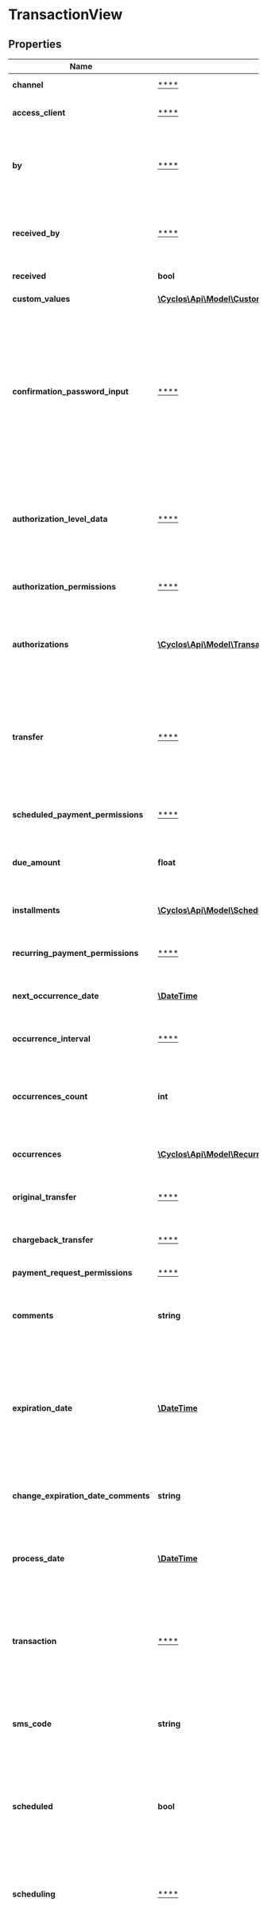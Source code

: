 # TransactionView

## Properties
Name | Type | Description | Notes
------------ | ------------- | ------------- | -------------
**channel** | [****](.md) | The channel this transaction was performed on | [optional] 
**access_client** | [****](.md) | The access client in use when this transaction was performed | [optional] 
**by** | [****](.md) | The user that actually performed the action. May be different than the from, for example, an administrator can perform payments in behalf of other users | [optional] 
**received_by** | [****](.md) | The operator that actually received the payment. Only available if some other user has paid directly to it or the operator has received the payment via POS. | [optional] 
**received** | **bool** | True if the payment was received vía POS. | [optional] 
**custom_values** | [**\Cyclos\Api\Model\CustomFieldValue[]**](CustomFieldValue.md) | The list of custom field values | [optional] 
**confirmation_password_input** | [****](.md) | If a confirmation password is used, contains the definitions on how to request that password from the user. This confirmation password is required when performing sensible actions. Sometimes this is dynamic, for example, the confirmation might be configured to be used only once per session, or operations like payments may have a limit per day to be without confirmation (pinless). | [optional] 
**authorization_level_data** | [****](.md) | Only returned if the &#x60;kind&#x60; is either &#x60;payment&#x60;, &#x60;scheduledPayment&#x60; or &#x60;recurringPayment&#x60; and the transaction is pending for authorization. Contains data related to the current autorization level that can be authorized / denied. | [optional] 
**authorization_permissions** | [****](.md) | Permissions the authenticated user has over this payment regarding authorizations. | [optional] 
**authorizations** | [**\Cyclos\Api\Model\TransactionAuthorization[]**](TransactionAuthorization.md) | Contains the details of the authorizations this payment has (for the previous levels). To see the final status of the payment please check the &#x60;authorizationStatus&#x60; property. | [optional] 
**transfer** | [****](.md) | Only returned if the &#x60;kind&#x60; is &#x60;payment&#x60;. This is the transfer generated when the payment was processed. Will be null if the went through authorization and was not authorized. Only returned if this &#x60;TransactionView&#x60; is not already in a &#x60;TransactionView&#x60;. | [optional] 
**scheduled_payment_permissions** | [****](.md) | Only returned if the &#x60;kind&#x60; is &#x60;scheduledPayment&#x60;. Permissions over the scheduled payment. | [optional] 
**due_amount** | **float** | Only returned if the &#x60;kind&#x60; is &#x60;scheduledPayment&#x60;. Means the amount that is still needs to be paid until the last installment. | [optional] 
**installments** | [**\Cyclos\Api\Model\ScheduledPaymentInstallmentView[]**](ScheduledPaymentInstallmentView.md) | Only returned if the &#x60;kind&#x60; is &#x60;scheduledPayment&#x60;. Contains the installment references. | [optional] 
**recurring_payment_permissions** | [****](.md) | Only returned if the &#x60;kind&#x60; is &#x60;recurringPayment&#x60;. Permissions over the scheduled payment. | [optional] 
**next_occurrence_date** | [**\DateTime**](\DateTime.md) | Only returned if the &#x60;kind&#x60; is &#x60;recurringPayment&#x60;. The scheduled date for the next occurrence. | [optional] 
**occurrence_interval** | [****](.md) | Only returned if the &#x60;kind&#x60; is &#x60;recurringPayment&#x60;. The interval between occurrences. | [optional] 
**occurrences_count** | **int** | Only returned if the &#x60;kind&#x60; is &#x60;recurringPayment&#x60;. The programmed number of occurrences. If not set, means the payment will be processed until manually canceled. | [optional] 
**occurrences** | [**\Cyclos\Api\Model\RecurringPaymentOccurrenceView[]**](RecurringPaymentOccurrenceView.md) | Only returned if the &#x60;kind&#x60; is &#x60;recurringPayment&#x60;. A list with all occurrences this payment has. | [optional] 
**original_transfer** | [****](.md) | Only returned if the &#x60;kind&#x60; is &#x60;chargeback&#x60;. This is the original transfer that has been charged back. | [optional] 
**chargeback_transfer** | [****](.md) | Only returned if the &#x60;kind&#x60; is &#x60;chargeback&#x60;. This is the transfer which performed the chargeback. | [optional] 
**payment_request_permissions** | [****](.md) | Permissions the user has over this payment request. | [optional] 
**comments** | **string** | Only returned if the &#x60;kind&#x60; is either &#x60;paymentRequest&#x60; or &#x60;externalPayment&#x60;. The comments the user informed when performing the payment. | [optional] 
**expiration_date** | [**\DateTime**](\DateTime.md) | Only returned if the &#x60;kind&#x60; is either &#x60;paymentRequest&#x60;, &#x60;externalPayment&#x60; or &#x60;ticket&#x60;. The deadline for the payment to be processed.  In case of &#x60;externalPayment&#x60; if no user is registered with either e-mail or mobile phone matching, it is canceled. The same is done in case of &#x60;ticket&#x60; if it is not accepted by any user. | [optional] 
**change_expiration_date_comments** | **string** | Only returned if the &#x60;kind&#x60; is &#x60;paymentRequest&#x60;. The comments the user informed when changing the expiration date. | [optional] 
**process_date** | [**\DateTime**](\DateTime.md) | Only returned if the &#x60;kind&#x60; is either &#x60;paymentRequest&#x60;, &#x60;ticket&#x60; or &#x60;externalPayment&#x60; and &#x60;status&#x60; is &#x60;processed&#x60;. The date the payment request / ticket was accepted. | [optional] 
**transaction** | [****](.md) | Only returned if the &#x60;kind&#x60; is &#x60;paymentRequest&#x60;, &#x60;ticket&#x60; or &#x60;externalPayment&#x60;  and &#x60;status&#x60; is &#x60;processed&#x60;. Reference to the transaction that was generated when processing this payment request / externalPayment / ticket. | [optional] 
**sms_code** | **string** | Only returned if the &#x60;kind&#x60; is either &#x60;paymentRequest&#x60; and &#x60;status&#x60; is not &#x60;processed&#x60;. The code that can be used by the receiver to confirm this payment request via SMS operation. | [optional] 
**scheduled** | **bool** | See the documentation of &#x60;scheduling&#x60; instead.   Only returned if the &#x60;kind&#x60; is &#x60;paymentRequest&#x60;. Indicates whether a scheduled payment (&#x60;true&#x60;)  will be generated once this payment request is confirmed. | [optional] 
**scheduling** | [****](.md) | Only returned if the &#x60;kind&#x60; is &#x60;paymentRequest&#x60;. Indicates whether the generated payment will be a scheduled, recurring or regular payment once this payment request is confirmed. | [optional] 
**installments_count** | **int** | Only returned if the &#x60;kind&#x60; is &#x60;paymentRequest&#x60; and &#x60;scheduled&#x60; is &#x60;true&#x60;. Indicates the number of installments to be generated. | [optional] 
**first_installment_is_immediate** | **bool** | Only returned if the &#x60;kind&#x60; is &#x60;paymentRequest&#x60; and &#x60;scheduled&#x60; is &#x60;true&#x60;. Indicates whether the first installment should be processed immediately when the payment request is confirmed. | [optional] 
**first_occurrence_is_immediate** | **bool** | Only returned if the &#x60;kind&#x60; is &#x60;paymentRequest&#x60; and &#x60;scheduling&#x60; is &#x60;recurring&#x60;. Indicates whether the first occurrence should be processed immediately when the payment request is confirmed. | [optional] 
**to_principal_type** | [****](.md) | Only returned if the &#x60;kind&#x60; is &#x60;externalPayment&#x60;. Is the user identification method for this external payment (for example, e-mail or mobile phone). | [optional] 
**to_principal_value** | **string** | Only returned if the &#x60;kind&#x60; is &#x60;externalPayment&#x60;. Is the user identification value for this external payment (for example, the e-mail or mobile phone values). | [optional] 
**payer_principal** | **string** | Only returned if the &#x60;kind&#x60; is &#x60;ticket&#x60;, the ticket status is &#x60;open&#x60; and there is a fixed payer. Is the principal (for example, login name or e-mail) which can be used to login the user, so he can accept the ticket. | [optional] 
**cancel_url** | **string** | Only returned if the &#x60;kind&#x60; is &#x60;ticket&#x60;. The URL to redirect when canceling the ticket. | [optional] 
**success_url** | **string** | Only returned if the &#x60;kind&#x60; is &#x60;ticket&#x60;. The URL to redirect after successfully accepting a ticket | [optional] 
**preview** | [****](.md) | Only returned if the &#x60;kind&#x60; is &#x60;ticket&#x60; and the ticket can be accepted. Is the payment preview if accepting the ticket. The preview will never contain a confirmation password input, because this object already contains it on the &#x60;confirmationPasswordInput&#x60; property, neither a payment to be sent back, as this payment is supposed to be confirmed by accepting the ticket. Also, the preview&#x27;s currency is never sent, as it is the same one of the ticket. | [optional] 
**users_which_can_add_to_contacts** | [**\Cyclos\Api\Model\TransactionSubjectsEnum**](TransactionSubjectsEnum.md) |  | [optional] 
**users_which_can_view_profile** | [**\Cyclos\Api\Model\TransactionSubjectsEnum**](TransactionSubjectsEnum.md) |  | [optional] 
**authorization_type** | [**\Cyclos\Api\Model\TransactionAuthorizationTypeEnum**](TransactionAuthorizationTypeEnum.md) |  | [optional] 
**scheduled_payment_status** | [**\Cyclos\Api\Model\ScheduledPaymentStatusEnum**](ScheduledPaymentStatusEnum.md) |  | [optional] 
**recurring_payment_status** | [**\Cyclos\Api\Model\RecurringPaymentStatusEnum**](RecurringPaymentStatusEnum.md) |  | [optional] 
**payment_request_status** | [**\Cyclos\Api\Model\PaymentRequestStatusEnum**](PaymentRequestStatusEnum.md) |  | [optional] 
**external_payment_status** | [**\Cyclos\Api\Model\ExternalPaymentStatusEnum**](ExternalPaymentStatusEnum.md) |  | [optional] 
**ticket_status** | [**\Cyclos\Api\Model\TicketStatusEnum**](TicketStatusEnum.md) |  | [optional] 

[[Back to Model list]](../../README.md#documentation-for-models) [[Back to API list]](../../README.md#documentation-for-api-endpoints) [[Back to README]](../../README.md)

